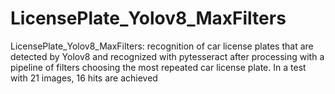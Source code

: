 # LicensePlate_Yolov8_MaxFilters
LicensePlate_Yolov8_MaxFilters: recognition of car license plates that are detected by Yolov8 and recognized with pytesseract after processing with a pipeline of filters choosing the most repeated car license plate. In a test with 21 images, 16 hits are achieved
